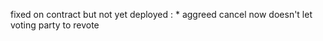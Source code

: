 fixed on contract but not yet deployed : 
    * aggreed cancel now doesn't let voting party to revote


